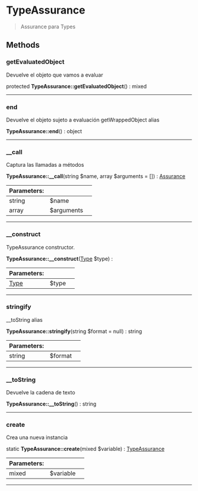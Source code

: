 
                                                                                                                                            
    
# TypeAssurance


> Assurance para Types
>
> 








## Methods

### getEvaluatedObject
Devuelve el objeto que vamos a evaluar


protected **TypeAssurance::getEvaluatedObject**() : mixed



---


### end
Devuelve el objeto sujeto a evaluación
getWrappedObject alias

**TypeAssurance::end**() : object



---


### __call
Captura las llamadas a métodos


**TypeAssurance::__call**(string $name, array $arguments = []) : [Assurance](../../../Assurance.md)


|Parameters: | | |
| --- | --- | --- |
|string |$name |  |
|array |$arguments |  |

---


### __construct
TypeAssurance constructor.


**TypeAssurance::__construct**([Type](../../../Type.md) $type) : 


|Parameters: | | |
| --- | --- | --- |
|[Type](../../../Type.md) |$type |  |

---


### stringify
__toString alias


**TypeAssurance::stringify**(string $format = null) : string


|Parameters: | | |
| --- | --- | --- |
|string |$format |  |

---


### __toString
Devuelve la cadena de texto


**TypeAssurance::__toString**() : string



---


### create
Crea una nueva instancia


static **TypeAssurance::create**(mixed $variable) : [TypeAssurance](../../../TypeAssurance.md)


|Parameters: | | |
| --- | --- | --- |
|mixed |$variable |  |

---


                                                                                                                                                                                                                                                                                                                                                                                                            
    
                                                                                                                                                                                                                                                                             
                